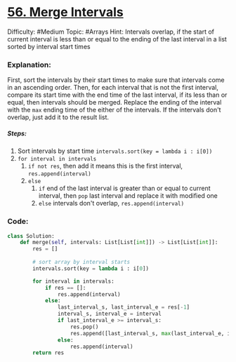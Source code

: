 # [56. Merge Intervals](https://leetcode.com/problems/merge-intervals/)

Difficulty: #Medium
Topic: #Arrays
Hint: Intervals overlap, if the start of current interval is less than or equal to the ending of the last interval in a list sorted by interval start times
### Explanation:
First, sort the intervals by their start times to make sure that intervals come in an ascending order. Then, for each interval that is not the first interval, compare its start time with the end time of the last interval, if its less than or equal, then intervals should be merged. Replace the ending of the interval with the `max` ending time of the either of the intervals. If the intervals don't overlap, just add it to the result list.

##### Steps:
1. Sort intervals by start time `intervals.sort(key = lambda i : i[0])`
2. `for interval in intervals`
	1. `if not res`, then add it means this is the first interval, `res.append(interval)`
	2. `else` 
		1. `if` end of the last interval is  greater than or equal to current interval, then `pop` last interval and replace it with modified one
		2. `else` intervals don't overlap, `res.append(interval)`

### Code:

```python
class Solution:
    def merge(self, intervals: List[List[int]]) -> List[List[int]]:
        res = []
        
        # sort array by interval starts
        intervals.sort(key = lambda i : i[0])

        for interval in intervals:
            if res == []:
                res.append(interval)
            else:
                last_interval_s, last_interval_e = res[-1]
                interval_s, interval_e = interval
                if last_interval_e >= interval_s:
                    res.pop()
                    res.append([last_interval_s, max(last_interval_e, interval_e)])
                else:
                    res.append(interval)
        return res

```
